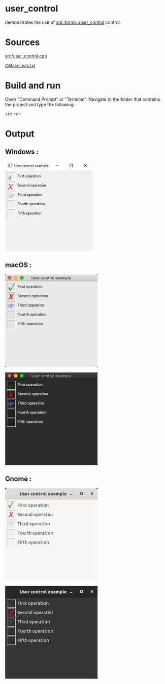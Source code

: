 # user_control

demonstrates the use of [xtd::forms::user_control](../../../src/xtd_forms/include/xtd/forms/user_control.hpp) control.

# Sources

[src/user_control.cpp](src/user_control.cpp)

[CMakeLists.txt](CMakeLists.txt)

# Build and run

Open "Command Prompt" or "Terminal". Navigate to the folder that contains the project and type the following:

```shell
xtd run
```

# Output

## Windows :

![Screenshot](../../../docs/pictures/examples/user_control_w.png)

## macOS :

![Screenshot](../../../docs/pictures/examples/user_control_m.png)

![Screenshot](../../../docs/pictures/examples/user_control_md.png)

## Gnome :

![Screenshot](../../../docs/pictures/examples/user_control_g.png)

![Screenshot](../../../docs/pictures/examples/user_control_gd.png)
